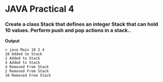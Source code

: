 # JAVA Practical 4

### Create a class Stack that defines an integer Stack that can hold 10 values. Perform push and pop actions in a stack..

**Output**
```
> java Main 10 2 4
10 Added to Stack
2 Added to Stack
4 Added to Stack
4 Removed From Stack
2 Removed From Stack
10 Removed From Stack
```